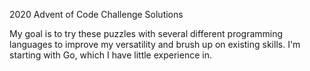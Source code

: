 2020 Advent of Code Challenge Solutions

My goal is to try these puzzles with several different programming languages to improve my versatility and brush up on existing skills. I'm starting with Go, which I have little experience in.